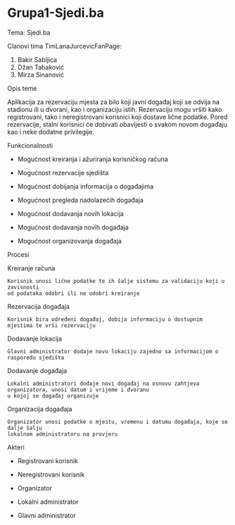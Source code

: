 # Grupa1-Sjedi.ba

Tema: Sjedi.ba

Clanovi tima TimLanaJurcevicFanPage:

1. Bakir Sabljica
8. Džan Tabaković
7. Mirza Sinanović

Opis teme

Aplikacija za rezervaciju mjesta za bilo koji javni događaj koji se odvija na stadionu ili u dvorani, kao i organizaciju istih.
Rezervaciju mogu vršiti kako registrovani, tako i neregistrovani korisnici koji dostave lične podatke. Pored rezervacije, 
stalni korisnici će dobivati obavijesti o svakom novom događaju kao i neke dodatne privilegije.




Funkcionalnosti

  - Mogućnost kreiranja i ažuriranja korisničkog računa
  
  - Mogućnost rezervacije sjedišta
  
  - Mogućnost dobijanja informacija o događajima
  
  - Mogućnost pregleda nadolazećih događaja
  
  - Mogućnost dodavanja novih lokacija
  
  - Mogućnost dodavanja novih događaja
  
  - Mogućnost organizovanja događaja



Procesi

  Kreiranje računa 
    
    Korisnik unosi lične podatke te ih šalje sistemu za validaciju koji u zavisnosti
    od podataka odobri ili ne odobri kreiranje
  
  
  Rezervacija događaja
    
    Korisnik bira određeni događaj, dobija informaciju o dostupnim mjestima te vrši rezervaciju
  
  
  Dodavanje lokacija
  
    Glavni administrator dodaje novu lokaciju zajedno sa informacijom o rasporedu sjedišta
  
  
  Dodavanje događaja
    
    Lokalni administratori dodaje novi događaj na osnovu zahtjeva organizatora, unosi datum i vrijeme i dvoranu 
    u kojoj se događaj organizuje
  
  
  Organizacija događaja
    
    Organizator unosi podatke o mjestu, vremenu i datumu događaja, koje se dalje šalju 
    lokalnom administratoru na provjeru
    

Akteri

  - Registrovani korisnik
  
  - Neregistrovani korisnik
  
  - Organizator
  
  - Lokalni administrator
  
  - Glavni administrator
